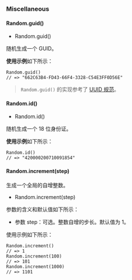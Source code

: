 ### Miscellaneous

#### Random.guid()

* Random.guid()

随机生成一个 GUID。

**使用示例**如下所示：

    Random.guid()
    // => "662C63B4-FD43-66F4-3328-C54E3FF0D56E"

> `Random.guid()` 的实现参考了 [UUID 规范](http://www.ietf.org/rfc/rfc4122.txt)。

#### Random.id()

* Random.id()

随机生成一个 18 位身份证。

**使用示例**如下所示：

    Random.id()
    // => "420000200710091854"

#### Random.increment(step)

生成一个全局的自增整数。

* Random.increment(step)

参数的含义和默认值如下所示：

* 参数 step：可选。整数自增的步长。默认值为 1。

使用示例如下所示：

    Random.increment()
    // => 1
    Random.increment(100)
    // => 101
    Random.increment(1000)
    // => 1101
